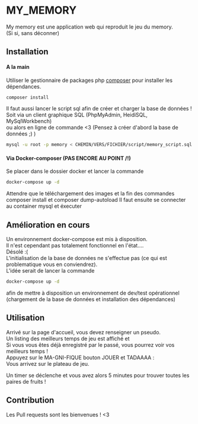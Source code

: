 # MY_MEMORY

My memory est une application web qui reproduit le jeu du memory.   
(Si si, sans déconner)

## Installation
#### A la main
Utiliser le gestionnaire de packages php [composer](https://getcomposer.org/) pour installer les dépendances.

```bash
composer install
```

Il faut aussi lancer le script sql afin de créer et charger la base de données !  
Soit via un client graphique SQL (PhpMyAdmin, HeidiSQL, MySqlWorkbench)  
ou alors en ligne de commande <3 (Pensez à créer d'abord la base de données ;) )

```bash
mysql -u root -p memory < CHEMIN/VERS/FICHIER/script/memory_script.sql
```


#### Via Docker-composer (PAS ENCORE AU POINT /!\)
Se placer dans le dossier docker et lancer la commande 
```bash
docker-compose up -d
```
Attendre que le téléchargement des images et la fin des commandes composer install et composer dump-autoload
Il faut ensuite se connecter au container mysql et éxecuter 
## Amélioration en cours 

Un environnement docker-compose est mis à disposition.  
Il n'est cependant pas totalement fonctionnel en l'état....   
Désolé :(  
L'initialisation de la base de données ne s'effectue pas (ce qui est problematique vous en conviendrez).  
L'idée serait de lancer la commande 

```bash
docker-compose up -d
```

afin de mettre à disposition un environnement de dev/test opérationnel   
(chargement de la base de données et installation des dépendances)

## Utilisation 

Arrivé sur la page d'accueil, vous devez renseigner un pseudo.  
Un listing des meilleurs temps de jeu est affiché et  
Si vous vous êtes déjà enregistré par le passé, vous pourrez voir vos meilleurs temps !  
Appuyez sur le MA-GNI-FIQUE bouton JOUER et TADAAAA :   
Vous arrivez sur le plateau de jeu.
   
Un timer se déclenche et vous avez alors 5 minutes pour trouver toutes les paires de fruits !   

## Contribution
Les Pull requests sont les bienvenues ! <3